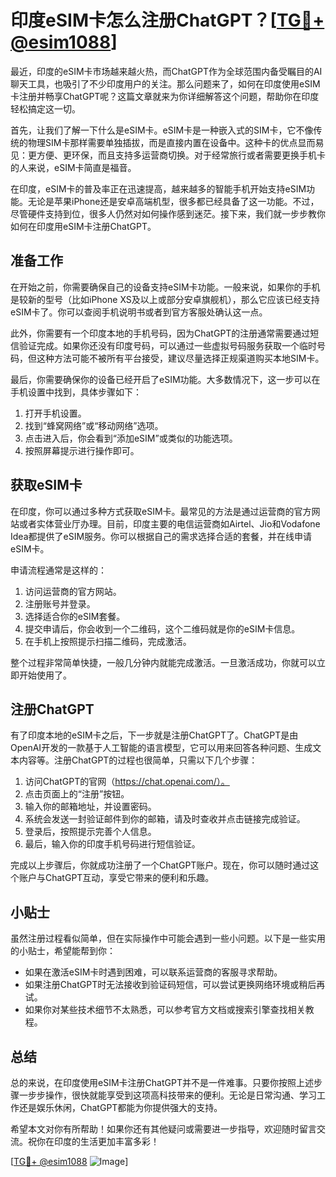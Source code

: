 # 印度eSIM卡怎么注册ChatGPT？[[TG💪+ @esim1088](https://t.me/s/esim1088)]

最近，印度的eSIM卡市场越来越火热，而ChatGPT作为全球范围内备受瞩目的AI聊天工具，也吸引了不少印度用户的关注。那么问题来了，如何在印度使用eSIM卡注册并畅享ChatGPT呢？这篇文章就来为你详细解答这个问题，帮助你在印度轻松搞定这一切。

首先，让我们了解一下什么是eSIM卡。eSIM卡是一种嵌入式的SIM卡，它不像传统的物理SIM卡那样需要单独插拔，而是直接内置在设备中。这种卡的优点显而易见：更方便、更环保，而且支持多运营商切换。对于经常旅行或者需要更换手机卡的人来说，eSIM卡简直是福音。

在印度，eSIM卡的普及率正在迅速提高，越来越多的智能手机开始支持eSIM功能。无论是苹果iPhone还是安卓高端机型，很多都已经具备了这一功能。不过，尽管硬件支持到位，很多人仍然对如何操作感到迷茫。接下来，我们就一步步教你如何在印度用eSIM卡注册ChatGPT。

## 准备工作

在开始之前，你需要确保自己的设备支持eSIM卡功能。一般来说，如果你的手机是较新的型号（比如iPhone XS及以上或部分安卓旗舰机），那么它应该已经支持eSIM卡了。你可以查阅手机说明书或者到官方客服处确认这一点。

此外，你需要有一个印度本地的手机号码，因为ChatGPT的注册通常需要通过短信验证完成。如果你还没有印度号码，可以通过一些虚拟号码服务获取一个临时号码，但这种方法可能不被所有平台接受，建议尽量选择正规渠道购买本地SIM卡。

最后，你需要确保你的设备已经开启了eSIM功能。大多数情况下，这一步可以在手机设置中找到，具体步骤如下：

1. 打开手机设置。
2. 找到“蜂窝网络”或“移动网络”选项。
3. 点击进入后，你会看到“添加eSIM”或类似的功能选项。
4. 按照屏幕提示进行操作即可。

## 获取eSIM卡

在印度，你可以通过多种方式获取eSIM卡。最常见的方法是通过运营商的官方网站或者实体营业厅办理。目前，印度主要的电信运营商如Airtel、Jio和Vodafone Idea都提供了eSIM服务。你可以根据自己的需求选择合适的套餐，并在线申请eSIM卡。

申请流程通常是这样的：

1. 访问运营商的官方网站。
2. 注册账号并登录。
3. 选择适合你的eSIM套餐。
4. 提交申请后，你会收到一个二维码，这个二维码就是你的eSIM卡信息。
5. 在手机上按照提示扫描二维码，完成激活。

整个过程非常简单快捷，一般几分钟内就能完成激活。一旦激活成功，你就可以立即开始使用了。

## 注册ChatGPT

有了印度本地的eSIM卡之后，下一步就是注册ChatGPT了。ChatGPT是由OpenAI开发的一款基于人工智能的语言模型，它可以用来回答各种问题、生成文本内容等。注册ChatGPT的过程也很简单，只需以下几个步骤：

1. 访问ChatGPT的官网（https://chat.openai.com/）。
2. 点击页面上的“注册”按钮。
3. 输入你的邮箱地址，并设置密码。
4. 系统会发送一封验证邮件到你的邮箱，请及时查收并点击链接完成验证。
5. 登录后，按照提示完善个人信息。
6. 最后，输入你的印度手机号码进行短信验证。

完成以上步骤后，你就成功注册了一个ChatGPT账户。现在，你可以随时通过这个账户与ChatGPT互动，享受它带来的便利和乐趣。

## 小贴士

虽然注册过程看似简单，但在实际操作中可能会遇到一些小问题。以下是一些实用的小贴士，希望能帮到你：

- 如果在激活eSIM卡时遇到困难，可以联系运营商的客服寻求帮助。
- 如果注册ChatGPT时无法接收到验证码短信，可以尝试更换网络环境或稍后再试。
- 如果你对某些技术细节不太熟悉，可以参考官方文档或搜索引擎查找相关教程。

## 总结

总的来说，在印度使用eSIM卡注册ChatGPT并不是一件难事。只要你按照上述步骤一步步操作，很快就能享受到这项高科技带来的便利。无论是日常沟通、学习工作还是娱乐休闲，ChatGPT都能为你提供强大的支持。

希望本文对你有所帮助！如果你还有其他疑问或需要进一步指导，欢迎随时留言交流。祝你在印度的生活更加丰富多彩！

[[TG💪+ @esim1088](https://t.me/s/esim1088) ![Image](https://i.postimg.cc/4NQfJmqS/Snipaste-2025-05-13-00-14-12.png)]